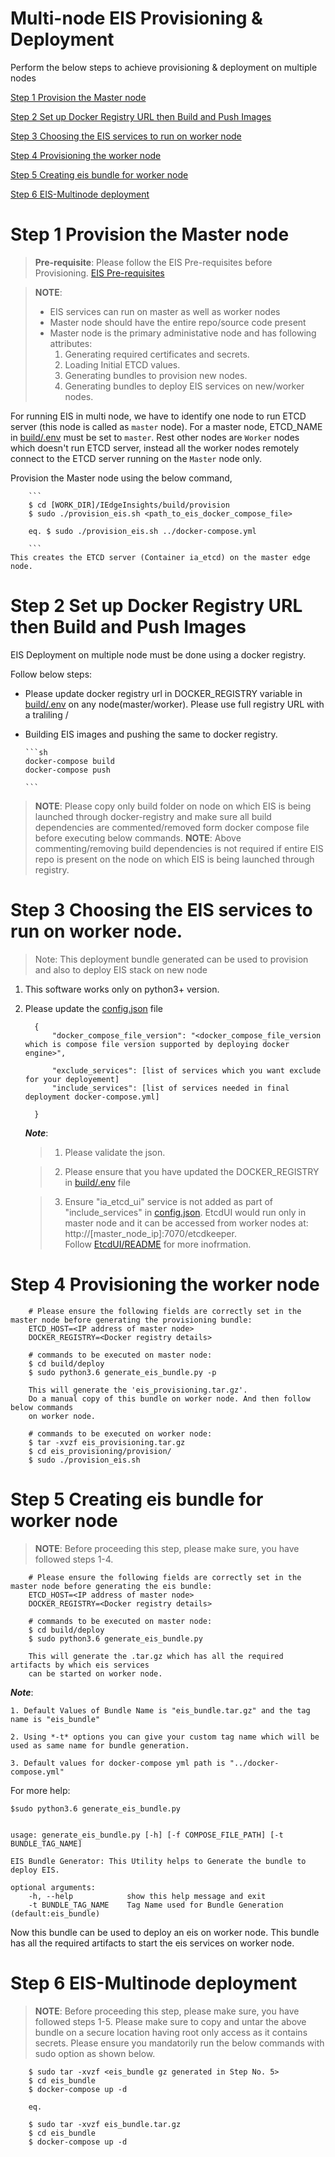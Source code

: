 # Multi-node EIS Provisioning & Deployment

Perform the below steps  to achieve provisioning & deployment on multiple nodes

[Step 1 Provision the Master node](#step-1-provision-the-master-node)

[Step 2 Set up Docker Registry URL then Build and Push Images](#step-2-set-up-docker-registry-url-then-build-and-push-images)

[Step 3 Choosing the EIS services to run on worker node](#step-3-choosing-the-eis-services-to-run-on-worker-node)

[Step 4 Provisioning the worker node](#step-4-provisioning-the-worker-node)

[Step 5 Creating eis bundle for worker node](#step-5-creating-eis-bundle-for-worker-node)

[Step 6 EIS-Multinode deployment](#step-6-eis-multinode-deployment)

# Step 1 Provision the Master node

> **Pre-requisite**:
> Please follow the EIS Pre-requisites before Provisioning.
> [EIS Pre-requisites](../../README.md#eis-pre-requisites)

> **NOTE**:
> * EIS services can run on master as well as worker nodes
> * Master node should have the entire repo/source code present
> * Master node is the primary administative node and has following attributes:
>   1. Generating required certificates and secrets.
>   2. Loading Initial ETCD values.
>   3. Generating bundles to provision new nodes.
>   4. Generating bundles to deploy EIS services on new/worker nodes.


For running EIS in multi node, we have to identify one node to run ETCD server (this node is called as `master` node). For a master node, ETCD_NAME in [build/.env](../.env) must be set to `master`. Rest other nodes are `Worker` nodes which doesn't run ETCD server, instead all the worker nodes remotely connect to the ETCD server running on the `Master` node only.

Provision the Master node using the below command,

        ```
        $ cd [WORK_DIR]/IEdgeInsights/build/provision
        $ sudo ./provision_eis.sh <path_to_eis_docker_compose_file>

        eq. $ sudo ./provision_eis.sh ../docker-compose.yml

        ```
    This creates the ETCD server (Container ia_etcd) on the master edge node.

# Step 2 Set up Docker Registry URL then Build and Push Images
EIS Deployment on multiple node must be done using a docker registry.

Follow below steps:

* Please update docker registry url in DOCKER_REGISTRY variable in  [build/.env](../.env) on any node(master/worker). Please use full registry URL with a traliling /

* Building EIS images and pushing the same to docker registry.

      ```sh
      docker-compose build
      docker-compose push

      ```

> **NOTE**: Please copy only build folder on node on which EIS is being launched through docker-registry and make sure all build dependencies are commented/removed form docker compose file before executing below commands.
> **NOTE**: Above commenting/removing build dependencies is not required if entire EIS repo is present on the node on which EIS is being launched through registry.

# Step 3 Choosing the EIS services to run on worker node.

>Note: This deployment bundle generated can be used to provision and also to deploy EIS stack on new node

1. This software works only on python3+ version.
2. Please update the [config.json](./config.json) file

      ```
        {
            "docker_compose_file_version": "<docker_compose_file_version which is compose file version supported by deploying docker engine>",

            "exclude_services": [list of services which you want exclude for your deployement]
            "include_services": [list of services needed in final deployment docker-compose.yml]

        }
      ```
    ***Note***: 
    > 1. Please validate the json.

    > 2. Please ensure that you have updated the DOCKER_REGISTRY in [build/.env](../.env) file

    > 3. Ensure "ia_etcd_ui" service is not added as part of "include_services" in [config.json](./config.json). EtcdUI would run only in master node and it can be accessed from worker nodes at: http://[master_node_ip]:7070/etcdkeeper.<br/>
    > Follow [EtcdUI/README](../../EtcdUI/README.md) for more inofrmation.

# Step 4 Provisioning the worker node

```
    # Please ensure the following fields are correctly set in the master node before generating the provisioning bundle:
    ETCD_HOST=<IP address of master node>
    DOCKER_REGISTRY=<Docker registry details>

    # commands to be executed on master node:
    $ cd build/deploy
    $ sudo python3.6 generate_eis_bundle.py -p

    This will generate the 'eis_provisioning.tar.gz'.
    Do a manual copy of this bundle on worker node. And then follow below commands
    on worker node.
```

```
    # commands to be executed on worker node:
    $ tar -xvzf eis_provisioning.tar.gz
    $ cd eis_provisioning/provision/
    $ sudo ./provision_eis.sh
```

# Step 5 Creating eis bundle for worker node
> **NOTE**: Before proceeding this step, please make sure, you have followed steps 1-4.

```
    # Please ensure the following fields are correctly set in the master node before generating the eis bundle:
    ETCD_HOST=<IP address of master node>
    DOCKER_REGISTRY=<Docker registry details>

    # commands to be executed on master node:
    $ cd build/deploy
    $ sudo python3.6 generate_eis_bundle.py

    This will generate the .tar.gz which has all the required artifacts by which eis services 
    can be started on worker node.
```
***Note***:

    1. Default Values of Bundle Name is "eis_bundle.tar.gz" and the tag name is "eis_bundle"

    2. Using *-t* options you can give your custom tag name which will be used as same name for bundle generation.

    3. Default values for docker-compose yml path is "../docker-compose.yml"

For more help:

    $sudo python3.6 generate_eis_bundle.py


    usage: generate_eis_bundle.py [-h] [-f COMPOSE_FILE_PATH] [-t BUNDLE_TAG_NAME]

    EIS Bundle Generator: This Utility helps to Generate the bundle to deploy EIS.

    optional arguments:
        -h, --help            show this help message and exit
        -t BUNDLE_TAG_NAME    Tag Name used for Bundle Generation (default:eis_bundle)


Now this bundle can be used to deploy an eis on worker node. This bundle has all the required artifacts to start the eis
services on worker node.

# Step 6 EIS-Multinode deployment

> **NOTE**: Before proceeding this step, please make sure, you have followed steps 1-5. Please make sure to copy and untar the above bundle on a secure location having root only access as it contains secrets. Please ensure you mandatorily run the below commands with sudo option as shown below.

```
    $ sudo tar -xvzf <eis_bundle gz generated in Step No. 5>
    $ cd eis_bundle
    $ docker-compose up -d

    eq.

    $ sudo tar -xvzf eis_bundle.tar.gz
    $ cd eis_bundle
    $ docker-compose up -d

```

